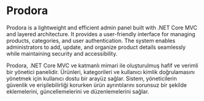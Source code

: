 # Prodora

<p>
  Prodora is a lightweight and efficient admin panel built with .NET Core MVC and layered architecture. It provides a user-friendly interface for managing products, categories, and user authentication. The system enables administrators to add, update, and organize product details seamlessly while maintaining security and accessibility.
</p>
<p>
  Prodora, .NET Core MVC ve katmanlı mimari ile oluşturulmuş hafif ve verimli bir yönetici panelidir. Ürünleri, kategorileri ve kullanıcı kimlik doğrulamasını yönetmek için kullanıcı dostu bir arayüz sağlar. Sistem, yöneticilerin güvenlik ve erişilebilirliği korurken ürün ayrıntılarını sorunsuz bir şekilde eklemelerini, güncellemelerini ve düzenlemelerini sağlar.
</p>
